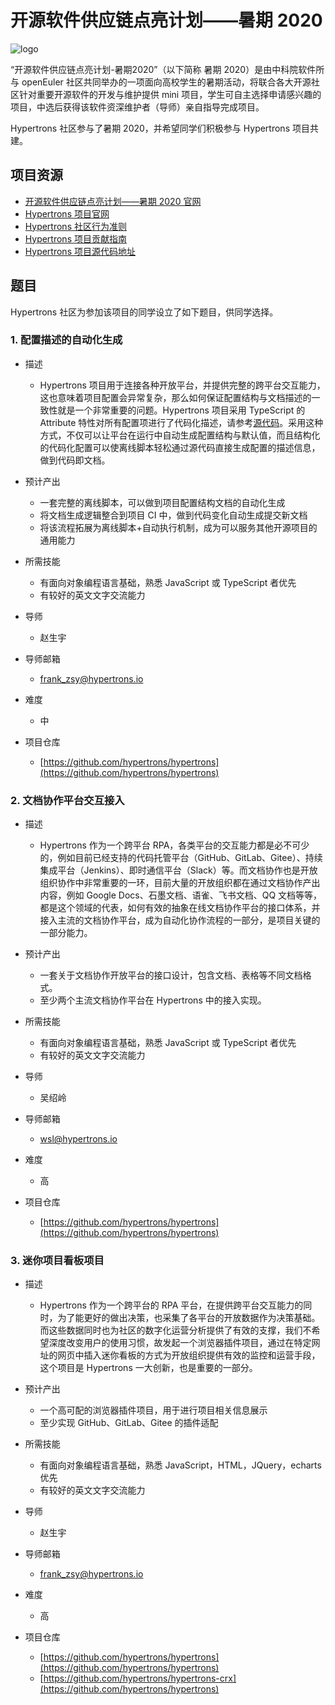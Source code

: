 # 开源软件供应链点亮计划——暑期 2020

![logo](https://isrc.iscas.ac.cn/summer2020/help/assets/summer2020.svg)

“开源软件供应链点亮计划-暑期2020”（以下简称 暑期 2020）是由中科院软件所与 openEuler 社区共同举办的一项面向高校学生的暑期活动，将联合各大开源社区针对重要开源软件的开发与维护提供 mini 项目，学生可自主选择申请感兴趣的项目，中选后获得该软件资深维护者（导师）亲自指导完成项目。

Hypertrons 社区参与了暑期 2020，并希望同学们积极参与 Hypertrons 项目共建。

## 项目资源

- [开源软件供应链点亮计划——暑期 2020 官网](https://isrc.iscas.ac.cn/summer2020/)
- [Hypertrons 项目官网](https://hypertrons.io/)
- [Hypertrons 社区行为准则](https://github.com/hypertrons/hypertrons/blob/master/CODE_OF_CONDUCT.md)
- [Hypertrons 项目贡献指南](https://github.com/hypertrons/hypertrons/blob/master/CONTRIBUTING.md)
- [Hypertrons 项目源代码地址](https://github.com/hypertrons/hypertrons/)

## 题目

Hypertrons 社区为参加该项目的同学设立了如下题目，供同学选择。

### 1. 配置描述的自动化生成

-   描述
    - Hypertrons 项目用于连接各种开放平台，并提供完整的跨平台交互能力，这也意味着项目配置会异常复杂，那么如何保证配置结构与文档描述的一致性就是一个非常重要的问题。Hypertrons 项目采用 TypeScript 的 Attribute 特性对所有配置项进行了代码化描述，请参考[源代码](https://github.com/hypertrons/hypertrons/blob/master/app/basic/HostingPlatform/HostingConfigBase.ts)。采用这种方式，不仅可以让平台在运行中自动生成配置结构与默认值，而且结构化的代码化配置可以使离线脚本轻松通过源代码直接生成配置的描述信息，做到代码即文档。

-   预计产出
    - 一套完整的离线脚本，可以做到项目配置结构文档的自动化生成
    - 将文档生成逻辑整合到项目 CI 中，做到代码变化自动生成提交新文档
    - 将该流程拓展为离线脚本+自动执行机制，成为可以服务其他开源项目的通用能力

-   所需技能
    - 有面向对象编程语言基础，熟悉 JavaScript 或 TypeScript 者优先
    - 有较好的英文文字交流能力

-   导师
    - 赵生宇

-   导师邮箱
    - frank_zsy@hypertrons.io

-   难度
    - 中

-   项目仓库
    - [https://github.com/hypertrons/hypertrons](https://github.com/hypertrons/hypertrons)

### 2. 文档协作平台交互接入

-   描述
    - Hypertrons 作为一个跨平台 RPA，各类平台的交互能力都是必不可少的，例如目前已经支持的代码托管平台（GitHub、GitLab、Gitee）、持续集成平台（Jenkins）、即时通信平台（Slack）等。而文档协作也是开放组织协作中非常重要的一环，目前大量的开放组织都在通过文档协作产出内容，例如 Google Docs、石墨文档、语雀、飞书文档、QQ 文档等等，都是这个领域的代表，如何有效的抽象在线文档协作平台的接口体系，并接入主流的文档协作平台，成为自动化协作流程的一部分，是项目关键的一部分能力。

-   预计产出
    - 一套关于文档协作开放平台的接口设计，包含文档、表格等不同文档格式。
    - 至少两个主流文档协作平台在 Hypertrons 中的接入实现。

-   所需技能
    - 有面向对象编程语言基础，熟悉 JavaScript 或 TypeScript 者优先
    - 有较好的英文文字交流能力

-   导师
    - 吴绍岭

-   导师邮箱
    - wsl@hypertrons.io

-   难度
    - 高

-   项目仓库
    - [https://github.com/hypertrons/hypertrons](https://github.com/hypertrons/hypertrons)

### 3. 迷你项目看板项目

-   描述
    - Hypertrons 作为一个跨平台的 RPA 平台，在提供跨平台交互能力的同时，为了能更好的做出决策，也采集了各平台的开放数据作为决策基础。而这些数据同时也为社区的数字化运营分析提供了有效的支撑，我们不希望深度改变用户的使用习惯，故发起一个浏览器插件项目，通过在特定网址的网页中插入迷你看板的方式为开放组织提供有效的监控和运营手段，这个项目是 Hypertrons 一大创新，也是重要的一部分。

-   预计产出
    - 一个高可配的浏览器插件项目，用于进行项目相关信息展示
    - 至少实现 GitHub、GitLab、Gitee 的插件适配

-   所需技能
    - 有面向对象编程语言基础，熟悉 JavaScript，HTML，JQuery，echarts 优先
    - 有较好的英文文字交流能力

-   导师
    - 赵生宇

-   导师邮箱
    - frank_zsy@hypertrons.io

-   难度
    - 高

-   项目仓库
    - [https://github.com/hypertrons/hypertrons](https://github.com/hypertrons/hypertrons)
    - [https://github.com/hypertrons/hypertrons-crx](https://github.com/hypertrons/hypertrons)
